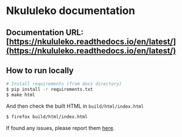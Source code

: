 # Nkululeko documentation  

## Documentation URL: [https://nkululeko.readthedocs.io/en/latest/](https://nkululeko.readthedocs.io/en/latest/)

## How to run locally
```bash
# Install requirements (from docs directory)
$ pip install -r requirements.txt
$ make html
```

And then check the built HTML in `build/html/index.html`

```bash
$ firefox build/html/index.html
```
If found any issues, please report them [here](https://github.com/felixbur/nkululeko/issues).